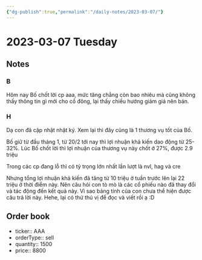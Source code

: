 ```yaml
---
{"dg-publish":true,"permalink":"/daily-notes/2023-03-07/"}
---
```


# 2023-03-07 Tuesday

## Notes

### B

Hôm nay Bố chốt lời cp aaa, mức tăng chẳng còn bao nhiêu mà cũng không thấy thông tin gì mới cho cổ đông, lại thấy chiều hướng giảm giá nên bán.

### H

Dạ con đã cập nhật nhật ký. Xem lại thì đây cũng là 1 thương vụ tốt của Bố.

Bố giữ từ đầu tháng 1, từ 20/2 tới nay thì lợi nhuận khả kiến dao động từ 25-32%. Lúc Bố chốt lời thì lợi nhuận của thương vụ này chốt ở 27%, được 2.9 triệu

Trong các cp đang lỗ thì có tỷ trọng lớn nhất lần lượt là nvl, hag và cre

Nhưng tổng lợi nhuận khả kiến đã tăng từ 10 triệu ở tuần trước lên lại 22 triệu ở thời điểm này. Nên câu hỏi con tò mò là các cổ phiếu nào đã thay đổi và tác động đến kết quả này. Vì sao bảng tính của con chưa thể hiện được câu trả lời này. Hehe, lại có thứ thú vị để đọc và viết rồi ạ :D

## Order book

- ticker:: AAA
- orderType:: sell
- quantity:: 1500
- price:: 8800

